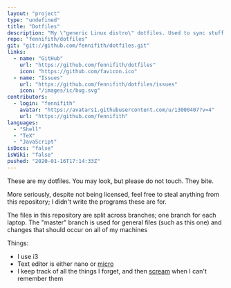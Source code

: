 ```yaml
---
layout: "project"
type: "undefined"
title: "Dotfiles"
description: "My \"generic Linux distro\" dotfiles. Used to sync stuff between laptops and not much else."
repo: "fennifith/dotfiles"
git: "git://github.com/fennifith/dotfiles.git"
links: 
  - name: "GitHub"
    url: "https://github.com/fennifith/dotfiles"
    icon: "https://github.com/favicon.ico"
  - name: "Issues"
    url: "https://github.com/fennifith/dotfiles/issues"
    icon: "/images/ic/bug.svg"
contributors: 
  - login: "fennifith"
    avatar: "https://avatars1.githubusercontent.com/u/13000407?v=4"
    url: "https://github.com/fennifith"
languages: 
  - "Shell"
  - "TeX"
  - "JavaScript"
isDocs: "false"
isWiki: "false"
pushed: "2020-01-16T17:14:33Z"
---
```


These are my dotfiles. You may look, but please do not touch. They bite.

More seriously, despite not being licensed, feel free to steal anything from this repository; I didn't write the programs these are for.

The files in this repository are split across branches; one branch for each laptop. The "master" branch is used for general files (such as this one) and changes that should occur on all of my machines

Things:

- I use i3
- Text editor is either nano or [micro](https://github.com/zyedidia/micro)
- I keep track of all the things I forget, and then [scream](https://github.com/fennifith/dotfiles/blob/master/../../../AAH) when I can't remember them
